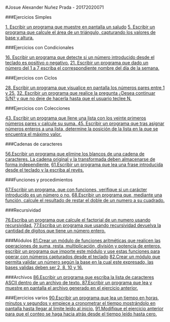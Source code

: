 #Josue Alexander Nuñez Prada - 20172020071

###Ejercicios Simples

[1. Escribir un programa que muestre en pantalla un saludo](https://github.com/josnow5/EjerciciosSimples/blob/master/Ejercicio1.py "Ejercicio 1")
[5. Escribir un programa que calcule el área de un triángulo, capturando los valores de base y altura.](https://github.com/josnow5/EjerciciosSimples/blob/master/Ejercicio2.py "Ejercicio 2")

###Ejercicios con Condicionales 

[16. Escribir un programa que detecte si un número introducido desde el teclado es positivo o negativo.](https://github.com/josnow5/EjerciciosSimples/blob/master/Ejercicio3.py "Ejercicio 3")
[21. Escribir un programa que dado un número del 1 a 7 escriba el correspondiente nombre del día de la semana.](https://github.com/josnow5/EjerciciosSimples/blob/master/Ejercicio4.py "Ejercicio 4")

###Ejercicios con Ciclos

[28. Escribir un programa que visualice en pantalla los números pares entre 1 y 25.](https://github.com/josnow5/EjerciciosSimples/blob/master/Ejercicio5.py "Ejercicio 5")
[32. Escribir un programa que realice la pregunta ¿Desea continuar S/N? y que no deje de hacerla hasta que el usuario teclee N.](https://github.com/josnow5/EjerciciosSimples/blob/master/Ejercicio6.py "Ejercicio 6")

###Ejercicios con Colecciones

[43. Escribir un programa que llene una lista con los veinte primeros números pares y calcule su
suma. ](https://github.com/josnow5/EjerciciosSimples/blob/master/Ejercicio7.py "Ejercicio 7")
[45. Escribir un programa que tras asignar números enteros a una lista, determine la posición de la lista en la que se encuentra el máximo valor.](https://github.com/josnow5/EjerciciosSimples/blob/master/Ejercicio8.py "Ejercicio 8")

###Cadenas de caracteres

[56.Escribir un programa que elimine los blancos de una cadena de caracteres. La cadena original y la transformada deben almacenarse de forma independiente.](https://github.com/josnow5/EjerciciosSimples/blob/master/Ejercicio9.py "Ejercicio 9")
[61.Escribir un programa que lea una frase introducida desde el teclado y la escriba al revés. ](https://github.com/josnow5/EjerciciosSimples/blob/master/Ejercicio10.py "Ejercicio 10")

###Funciones y procedimientos

[67.Escribir un programa, que con funciones, verifique si un carácter introducido es un número o no.](https://github.com/josnow5/EjerciciosSimples/blob/master/Ejercicio11.py "Ejercicio 11")
[68.Escribir un programa que, mediante una función, calcule el resultado de restar el doble de un numero a su cuadrado. ](https://github.com/josnow5/EjerciciosSimples/blob/master/Ejercicio12.py "Ejercicio 12")

###Recursividad

[76.Escriba un programa que calcule el factorial de un numero usando recursividad.](https://github.com/josnow5/EjerciciosSimples/blob/master/Ejercicio13.py "Ejercicio 13")
[77.Escriba un programa que usando recursividad devuelva la cantidad de dígitos que tiene un número entero.](https://github.com/josnow5/EjerciciosSimples/blob/master/Ejercicio14.py "Ejercicio 14")

###Módulos
[81.Crear un módulo de funciones aritméticas que realicen las operaciones de suma, resta, multiplicación, división y potencia de enteros, escribir un programa que importe este módulo y use estas funciones para operar con números capturados desde el teclado](https://github.com/josnow5/EjerciciosSimples/blob/master/Ejercicio15.py "Ejercicio 15")
[82.Crear un módulo que permita validar un número según la base en la cual este expresado, las bases validas deben ser 2, 8, 10 y 16.](https://github.com/josnow5/EjerciciosSimples/blob/master/Ejercicio16.py "Ejercicio 16")

###Archivos
[86.Escribir un programa que escriba la lista de caracteres ASCII dentro de un archivo de texto. ](https://github.com/josnow5/EjerciciosSimples/blob/master/Ejercicio17.py "Ejercicio 17")
[87.Escribir un programa que lea y muestre en pantalla el archivo generado en el ejercicio anterior.](https://github.com/josnow5/EjerciciosSimples/blob/master/Ejercicio18.py "Ejercicio 18")

###Ejercicios varios 
[90.Escribir un programa que lea un tiempo en horas, minutos y segundos y empiece a cronometrar el tiempo mostrándolo en pantalla hasta llegar al limite leído al inicio.](https://github.com/josnow5/EjerciciosSimples/blob/master/Ejercicio19.py "Ejercicio 19")
[91.Modifique el ejercicio anterior para que el conteo se haga hacia atrás desde el tiempo leído hasta cero.](https://github.com/josnow5/EjerciciosSimples/blob/master/Ejercicio20.py "Ejercicio 20")